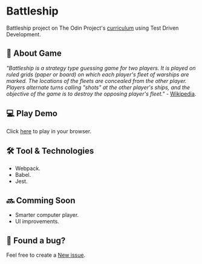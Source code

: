 # Battleship

Battleship project on The Odin Project's [curriculum](https://www.theodinproject.com/lessons/node-path-javascript-battleship) using Test Driven Development.

## 📖 About Game

_"Battleship is a strategy type guessing game for two players. It is played on ruled grids (paper or board) on which each player's fleet of warships are marked. The locations of the fleets are concealed from the other player. Players alternate turns calling "shots" at the other player's ships, and the objective of the game is to destroy the opposing player's fleet."_ - [Wikipedia](https://en.m.wikipedia.org/wiki/Battleship_(game)#Description).

## 💻 Play Demo

Click [here](https://climaxmba.github.io/battleship) to play in your browser.

## 🛠 Tool & Technologies

- Webpack.
- Babel.
- Jest.

## 🔜 Comming Soon

- Smarter computer player.
- UI improvements.

## 🐛 Found a bug?

Feel free to create a [New issue](https://github.com/climaxmba/battleship/issues).
